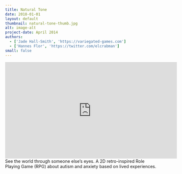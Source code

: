 ```yaml
---
title: Natural Tone
date: 2018-01-01
layout: default 
thumbnail: natural-tone-thumb.jpg
alt: image-alt
project-date: April 2014
authors:
  - ['Jade Hall-Smith', 'https://variegated-games.com']
  - ['Hannes Flor', 'https://twitter.com/elcrabman']
small: false
---
```

<iframe width="560" height="315" src="https://www.youtube.com/embed/PdLEgKu6idU" frameborder="0" allow="autoplay; encrypted-media" allowfullscreen></iframe>
See the world through someone else’s eyes. A 2D retro-inspired Role Playing Game (RPG) about autism and anxiety based on lived experiences.
